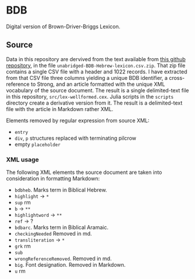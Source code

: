 # BDB

Digital version of Brown-Driver-Briggs Lexicon.


## Source

Data in this repository are dervived from the text available from [this github repository](https://github.com/eliranwong/unabridged-BDB-Hebrew-lexicon/tree/master), in the file `unabridged-BDB-Hebrew-lexicon.csv.zip`.  That zip file contains a single CSV file with a header and 1022 records.  I have extracted from that CSV file three columns yielding a unique BDB identifier, a cross-reference to Strong, and an article formatted with the unique XML vocabulary of the source document.  The result is a single delimited-text file in this repository, `src/lex-wellformed.cex`.  Julia scripts in the `scripts` directory create a derivative version  from it.  The result is a delimited-text file with the article in Markdown rather XML.

Elements removed by regular expression from source XML:

- `entry`
- `div`, `p` structures replaced with terminating pilcrow
- empty `placeholder`

### XML usage

The following XML elements the source document are taken into consideration in formatting Markdown:


- `bdbheb`. Marks term in Biblical Hebrew.
- `highlight` -> `*`
- `sup` rm
- `b` -> `**`
- `highlightword` -> `**`
- `ref` -> ?
- `bdbarc`. Marks term in Biblical Aramaic.
- `checkingNeeded` Removed in md.
- `transliteration`  -> `*`
- `grk` rm
- `sub`
- `wrongReferenceRemoved`. Removed in md.
- `big`. Font designation.  Removed in Markdown.
- `u` rm